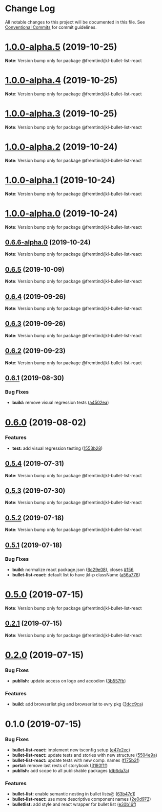 # Change Log

All notable changes to this project will be documented in this file.
See [Conventional Commits](https://conventionalcommits.org) for commit guidelines.

# [1.0.0-alpha.5](https://github.com/fremtind/jokul/compare/@fremtind/jkl-bullet-list-react@1.0.0-alpha.4...@fremtind/jkl-bullet-list-react@1.0.0-alpha.5) (2019-10-25)

**Note:** Version bump only for package @fremtind/jkl-bullet-list-react





# [1.0.0-alpha.4](https://github.com/fremtind/jokul/compare/@fremtind/jkl-bullet-list-react@1.0.0-alpha.3...@fremtind/jkl-bullet-list-react@1.0.0-alpha.4) (2019-10-25)

**Note:** Version bump only for package @fremtind/jkl-bullet-list-react





# [1.0.0-alpha.3](https://github.com/fremtind/jokul/compare/@fremtind/jkl-bullet-list-react@1.0.0-alpha.2...@fremtind/jkl-bullet-list-react@1.0.0-alpha.3) (2019-10-25)

**Note:** Version bump only for package @fremtind/jkl-bullet-list-react





# [1.0.0-alpha.2](https://github.com/fremtind/jokul/compare/@fremtind/jkl-bullet-list-react@1.0.0-alpha.1...@fremtind/jkl-bullet-list-react@1.0.0-alpha.2) (2019-10-24)

**Note:** Version bump only for package @fremtind/jkl-bullet-list-react





# [1.0.0-alpha.1](https://github.com/fremtind/jokul/compare/@fremtind/jkl-bullet-list-react@1.0.0-alpha.0...@fremtind/jkl-bullet-list-react@1.0.0-alpha.1) (2019-10-24)

**Note:** Version bump only for package @fremtind/jkl-bullet-list-react





# [1.0.0-alpha.0](https://github.com/fremtind/jokul/compare/@fremtind/jkl-bullet-list-react@0.6.6-alpha.0...@fremtind/jkl-bullet-list-react@1.0.0-alpha.0) (2019-10-24)

**Note:** Version bump only for package @fremtind/jkl-bullet-list-react





## [0.6.6-alpha.0](https://github.com/fremtind/jokul/compare/@fremtind/jkl-bullet-list-react@0.6.5...@fremtind/jkl-bullet-list-react@0.6.6-alpha.0) (2019-10-24)

**Note:** Version bump only for package @fremtind/jkl-bullet-list-react





## [0.6.5](https://github.com/fremtind/jokul/compare/@fremtind/jkl-bullet-list-react@0.6.4...@fremtind/jkl-bullet-list-react@0.6.5) (2019-10-09)

**Note:** Version bump only for package @fremtind/jkl-bullet-list-react





## [0.6.4](https://github.com/fremtind/jokul/compare/@fremtind/jkl-bullet-list-react@0.6.3...@fremtind/jkl-bullet-list-react@0.6.4) (2019-09-26)

**Note:** Version bump only for package @fremtind/jkl-bullet-list-react





## [0.6.3](https://github.com/fremtind/jokul/compare/@fremtind/jkl-bullet-list-react@0.6.2...@fremtind/jkl-bullet-list-react@0.6.3) (2019-09-26)

**Note:** Version bump only for package @fremtind/jkl-bullet-list-react





## [0.6.2](https://github.com/fremtind/jokul/compare/@fremtind/jkl-bullet-list-react@0.6.1...@fremtind/jkl-bullet-list-react@0.6.2) (2019-09-23)

**Note:** Version bump only for package @fremtind/jkl-bullet-list-react





## [0.6.1](https://github.com/fremtind/jokul/compare/@fremtind/jkl-bullet-list-react@0.6.0...@fremtind/jkl-bullet-list-react@0.6.1) (2019-08-30)


### Bug Fixes

* **build:** remove visual regression tests ([a4502ea](https://github.com/fremtind/jokul/commit/a4502ea))





# [0.6.0](https://github.com/fremtind/jokul/compare/@fremtind/jkl-bullet-list-react@0.5.4...@fremtind/jkl-bullet-list-react@0.6.0) (2019-08-02)


### Features

* **test:** add visual regression testing ([1553b28](https://github.com/fremtind/jokul/commit/1553b28))





## [0.5.4](https://github.com/fremtind/jokul/compare/@fremtind/jkl-bullet-list-react@0.5.3...@fremtind/jkl-bullet-list-react@0.5.4) (2019-07-31)

**Note:** Version bump only for package @fremtind/jkl-bullet-list-react





## [0.5.3](https://github.com/fremtind/jokul/compare/@fremtind/jkl-bullet-list-react@0.5.2...@fremtind/jkl-bullet-list-react@0.5.3) (2019-07-30)

**Note:** Version bump only for package @fremtind/jkl-bullet-list-react





## [0.5.2](https://github.com/fremtind/jokul/compare/@fremtind/jkl-bullet-list-react@0.5.1...@fremtind/jkl-bullet-list-react@0.5.2) (2019-07-18)

**Note:** Version bump only for package @fremtind/jkl-bullet-list-react





## [0.5.1](https://github.com/fremtind/jokul/compare/@fremtind/jkl-bullet-list-react@0.5.0...@fremtind/jkl-bullet-list-react@0.5.1) (2019-07-18)


### Bug Fixes

* **build:** normalize react package.json ([6c29e08](https://github.com/fremtind/jokul/commit/6c29e08)), closes [#156](https://github.com/fremtind/jokul/issues/156)
* **bullet-list-react:** default list to have jkl-p className ([a56a778](https://github.com/fremtind/jokul/commit/a56a778))





# [0.5.0](https://github.com/fremtind/jokul/compare/@fremtind/jkl-bullet-list-react@0.2.1...@fremtind/jkl-bullet-list-react@0.5.0) (2019-07-15)

**Note:** Version bump only for package @fremtind/jkl-bullet-list-react





## [0.2.1](https://github.com/fremtind/jokul/compare/@fremtind/jkl-bullet-list-react@0.2.0...@fremtind/jkl-bullet-list-react@0.2.1) (2019-07-15)

**Note:** Version bump only for package @fremtind/jkl-bullet-list-react





# [0.2.0](https://github.com/fremtind/jokul/compare/@fremtind/jkl-bullet-list-react@0.1.0...@fremtind/jkl-bullet-list-react@0.2.0) (2019-07-15)

### Bug Fixes

-   **publish:** update access on logo and accodion ([3b557fb](https://github.com/fremtind/jokul/commit/3b557fb))

### Features

-   **build:** add browserlist pkg and browserlist to evry pkg ([3dcc9ca](https://github.com/fremtind/jokul/commit/3dcc9ca))

# 0.1.0 (2019-07-15)

### Bug Fixes

-   **bullet-list-react:** implement new tsconfig setup ([e47e2ec](https://github.com/fremtind/jokul/commit/e47e2ec))
-   **bullet-list-react:** update tests and stories with new structure ([5504e9a](https://github.com/fremtind/jokul/commit/5504e9a))
-   **bullet-list-react:** update tests with new comp. names ([f175b3f](https://github.com/fremtind/jokul/commit/f175b3f))
-   **portal:** remove last rests of storybook ([3180f1f](https://github.com/fremtind/jokul/commit/3180f1f))
-   **publish:** add scope to all publishable packages ([db6da7a](https://github.com/fremtind/jokul/commit/db6da7a))

### Features

-   **bullet-list:** enable semantic nesting in bullet lists@ ([63b47c1](https://github.com/fremtind/jokul/commit/63b47c1))
-   **bullet-list-react:** use more descriptive component names ([2e0d972](https://github.com/fremtind/jokul/commit/2e0d972))
-   **bulletlist:** add style and react wrapper for bullet list ([e30b16f](https://github.com/fremtind/jokul/commit/e30b16f))

